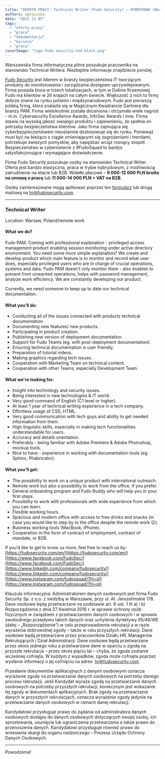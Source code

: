 ```yaml
---
title: "OFERTA PRACY: Technical Writer (Fudo Security) – HYBRYDOWA (Warszawa)"
authors: agnieszka
date: "2022-11-07"
tags:
  - "oferty-pracy"
  - "praca"
  - "dokumentacja"
  - "kariera"
  - "praca"
coverImage: "logo-fudo-security-red-black.png"
---
```


Warszawska firma informatyczna pilnie poszukuje pracownika na stanowisko
Technical Writera. Niezbędne informacje znajdziecie poniżej.

<!--truncate-->

[Fudo Security](https://fudosecurity.com/pl/) jest liderem w branży
bezpieczeństwa IT tworzącym produkty do monitorowania i zarządzania dostępem
uprzywilejowanym. Firma posiada biura w trzech lokalizacjach, w tym w Dolinie
Krzemowej. Fudo ma klientów w 26 krajach na całym świecie. Większość z nich to
firmy dobrze znane na rynku polskim i międzynarodowym. Fudo jest pierwszą polską
firmą, która znalazła się w Magicznym Kwadrancie Gartnera dla branży PAM. Firma
wielokrotnie została doceniona i otrzymała wiele nagród - m.in. Cybersecurity
Excellence Awards, InfoSec Awards i inne. Firma stawia na wysoką jakość swojego
produktu i zapewnieniu, że spełnia on potrzeby bezpieczeństwa klientów. Jako
firma zajmująca się cyberbezpieczeństwem nieustannie dostosowuje się do rynku.
Ponieważ musi być na bieżąco z ciągle zmieniającymi się zagrożeniami i trendami,
potrzebuje świeżych pomysłów, aby napędzać wciąż rosnący zespół. Bezpieczeństwo
w cyberświecie z #FudoSquad to bardzo satysfakcjonujące i wymagające
doświadczenie.

Firma Fudo Security poszukuje osoby na stanowisko Technical Writer. Oferta jest
bardzo elastyczna, praca w trybie hybrydowym, z możliwością zatrudnienie na
etacie lub B2B. Widełki płacowe – **9 000-12 000 PLN brutto na umowę o pracę**
lub **11 000-14 000 PLN + VAT na B2B**.

Osoby zainteresowane mogą aplikować poprzez
ten [formularz](https://nofluffjobs.com/pl/job/ZMF369NZ) lub drogą mailową na
[hr@fudosecurity.com](mailto:hr@fudosecurity.com).

---

### **Technical Writer**

Location: Warsaw, Poland/remote work

#### What we do?

Fudo PAM. Coming with professional explanation - privileged access management
product enabling session monitoring under active directory environment. You need
some more simple explanation? We create and develop product which main feature
is to monitor and record what user does, especially privileged users who are in
charge of crucial operations, systems and data. Fudo PAM doesn't only monitor
them - also enables to prevent from unwanted operations, helps with password
management, analyze work efficiency. We are constantly developing our product.

Currently, we need someone to keep up to date our technical documentation.

#### What you'll do:

- Conducting all of the issues connected with products technical documentation.
- Documenting new features/ new products.
- Participating in product creation.
- Publishing new version of deployment documentation.
- Support for Fudo Teams (eg. with post-deployment documentation).
- Ensuring technical documentation is user friendly.
- Preparation of tutorial videos.
- Making graphics regarding tech issues.
- Cooperation with Marketing Team on technical content.
- Cooperation with other Teams, especially Development Team.

#### What we're looking for:

- Insight into technology and security issues.
- Being interested in new technologies & IT world.
- Very good command of English (C1 level or higher).
- At least 1 year of technical writing experience in a tech company.
- Effortless usage of CSS, HTML.
- Very good communication with tech guys and ability to get needed information
  from them.
- High linguistic skills, especially in making tech functionalities
  understandable for users.
- Accuracy and details orientation.
- Preferably - being familiar with Adobe Premiere & Adobe Photoshop, mockup
  tools.
- Nice to have - experience in working with documentation tools (eg. Sphinx,
  Phabricator).

#### What you’ll get:

- The possibility to work on a unique product with international outreach.
- Remote work but also a possibility to work from the office, if you prefer.
- General onboarding program and Fudo Buddy who will help you in your first
  steps.
- Possibility to work with professionals with wide experience from which you can
  learn.
- Flexible working hours.
- Spacious and modern office with access to free drinks and snacks (in case you
  would like to step by to the office despite the remote work 😉).
- Business working tools (MacBook, iPhone).
- Cooperation in the form of contract of employment, contract of mandate, or
  B2B.

If you’d like to get to know us more, feel free to reach us by:
[https://fudosecurity.com/en/](https://fudosecurity.com/en/)
[https://www.facebook.com/FudoSec/](https://www.facebook.com/FudoSec/)
[https://www.linkedin.com/company/fudosecurity/](https://www.linkedin.com/company/fudosecurity/)
[https://www.instagram.com/fudosquad/?hl=pl](https://www.instagram.com/fudosquad/?hl=pl)

Klauzula informacyjna: Administratorem danych osobowych jest firma Fudo Security
Sp. z o.o. z siedzibą w Warszawie, przy ul. Al. Jerozolimskie 178. Dane osobowe
będą przetwarzane na podstawie art. 6 ust. 1 lit a) i b) Rozporządzenia z dnia
27 Kwietnia 2016 r. w sprawie ochrony osób fizycznych w związkiem z
przetwarzaniem danych osobowych i w sprawie swobodnego przepływu takich danych
oraz uchylenia dyrektywy 95/46/WE (dalej – „Rozporządzenie”) w celu
przeprowadzenia rekrutacji a w razie wyrażenia dobrowolnej zgody – także w celu
przyszłych rekrutacji. Dane osobowe będą przetwarzane przez pracowników Działu
HR, Managerów Rekrutujących i Dział Administracji. Dane osobowe będą
przetwarzane przez okres jednego roku a przetwarzane dane w oparciu o zgodę na
przyszłe rekrutacje – przez okres pięciu lat – chyba, że zgoda zostanie
wcześniej cofnięta. W każdym z wypadków, zgoda może cofnięta poprzez wysłanie
informacji o jej cofnięciu na adres: hr@fudosecurity.com.

Przesłanie dokumentów aplikacyjnych z danymi osobowymi oznacza wyrażenie zgody
na przetwarzanie danych osobowych na potrzeby danego procesu rekrutacji. Jeśli
Kandydat wyraża zgodę na przetwarzanie danych osobowych na potrzeby przyszłych
rekrutacji, koniecznym jest wskazanie tej zgody w dokumentach aplikacyjnych.
Brak zgody na przetwarzanie danych w przyszłych rekrutacjach, oznacza wyrażenie
zgody jedynie na przetwarzanie danych osobowych w ramach danej rekrutacji.

Kandydatowi przysługuje prawo do żądania od administratora danych osobowych
dostępu do danych osobowych dotyczących swojej osoby, ich sprostowania,
usunięcia lub ograniczenia przetwarzania a także prawo do przenoszenia danych.
Kandydatowi przysługuje również prawo do wniesienia skargi do organu nadzorczego
– Prezesa Urzędu Ochrony Danych Osobowych.

---

Powodzenia!
